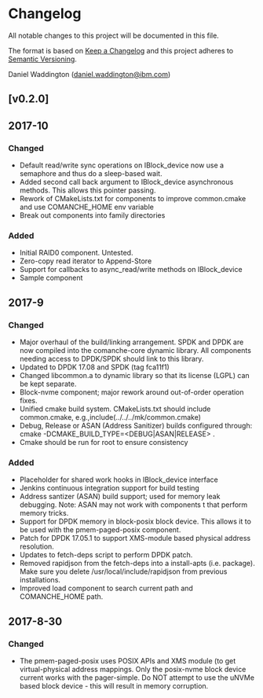 # Changelog
All notable changes to this project will be documented in this file.

The format is based on [Keep a Changelog](http://keepachangelog.com/en/1.0.0/)
and this project adheres to [Semantic Versioning](http://semver.org/spec/v2.0.0.html).

Daniel Waddington (daniel.waddington@ibm.com)

## [v0.2.0]
## 2017-10
### Changed
- Default read/write sync operations on IBlock_device now use a semaphore and thus do a sleep-based wait.
- Added second call back argument to IBlock_device asynchronous methods.  This allows this pointer passing.
- Rework of CMakeLists.txt for components to improve common.cmake and use COMANCHE_HOME env variable
- Break out components into family directories
### Added
- Initial RAID0 component. Untested.
- Zero-copy read iterator to Append-Store
- Support for callbacks to async_read/write methods on IBlock_device
- Sample component
## 2017-9
### Changed
- Major overhaul of the build/linking arrangement.  SPDK and DPDK are now compiled into the comanche-core dynamic library.  All components needing access to DPDK/SPDK should link to this library.
- Updated to DPDK 17.08 and SPDK (tag fca11f1)
- Changed libcommon.a to dynamic library so that its license (LGPL) can be kept separate.
- Block-nvme component; major rework around out-of-order operation fixes.
- Unified cmake build system.  CMakeLists.txt should include common.cmake, e.g.,include(../../../mk/common.cmake)
- Debug, Release or ASAN (Address Sanitizer) builds configured through: cmake -DCMAKE_BUILD_TYPE=<DEBUG|ASAN|RELEASE> .
- Cmake should be run for root to ensure consistency
### Added
- Placeholder for shared work hooks in IBlock_device interface
- Jenkins continuous integration support for build testing
- Address santizer (ASAN) build support; used for memory leak debugging. Note: ASAN may not work with components t that perform memory tricks.
- Support for DPDK memory in block-posix block device.  This allows it to be used with the pmem-paged-posix component.
- Patch for DPDK 17.05.1 to support XMS-module based physical address resolution.
- Updates to fetch-deps script to perform DPDK patch.
- Removed rapidjson from the fetch-deps into a install-apts (i.e. package). Make sure you delete /usr/local/include/rapidjson from previous installations.
- Improved load component to search current path and COMANCHE_HOME path.
## 2017-8-30
### Changed
- The pmem-paged-posix uses POSIX APIs and XMS module (to get virtual-physical address mappings.  Only the posix-nvme block device current works with the pager-simple. Do NOT attempt to use the uNVMe based block device - this will result in memory corruption.




